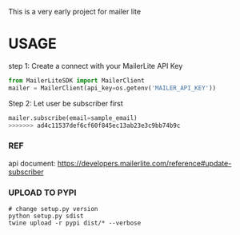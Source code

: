 This is a very early project for mailer lite



# USAGE
step 1:
Create a connect with your MailerLite API Key
```python
from MailerLiteSDK import MailerClient
mailer = MailerClient(api_key=os.getenv('MAILER_API_KEY'))
```

Step 2: 
Let user be subscriber first
```python
mailer.subscribe(email=sample_email)
>>>>>>> ad4c11537def6cf60f845ec13ab23e3c9bb74b9c
```




### REF
api document: https://developers.mailerlite.com/reference#update-subscriber

### UPLOAD TO PYPI
```
# change setup.py version
python setup.py sdist
twine upload -r pypi dist/* --verbose
```